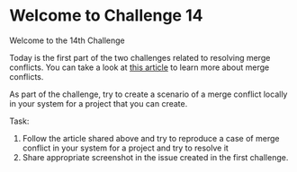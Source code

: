 # Welcome to Challenge 14

Welcome to the 14th Challenge

Today is the first part of the two challenges related to resolving merge conflicts. You can take a look at [this article](https://www.atlassian.com/git/tutorials/using-branches/merge-conflicts) to learn more about merge conflicts.

As part of the challenge, try to create a scenario of a merge conflict locally in your system for a project that you can create.

Task:

1. Follow the article shared above and try to reproduce a case of merge conflict in your system for a project and try to resolve it
2. Share appropriate screenshot in the issue created in the first challenge.
